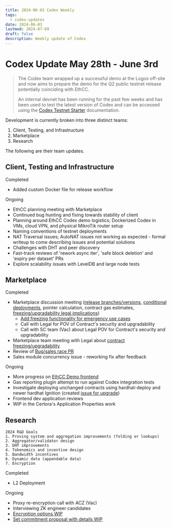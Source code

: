 ```yaml
---
title: 2024-06-03 Codex Weekly
tags:
  - codex-updates
date: 2024-06-03
lastmod: 2024-07-09
draft: false
description: Weekly update of Codex
---
```


# Codex Update May 28th - June 3rd
> The Codex team wrapped up a successful demo at the Logos off-site and now aims to prepare the demo for the Q2 public testnet release potentially coinciding with EthCC. 
> 
> An internal devnet has been running for the past few weeks and has been used to test the latest version of Codex and can be accessed using the [Codex Testnet Starter](https://github.com/codex-storage/codex-testnet-starter) documentation.

Development is currently broken into three distinct teams: 

1. Client, Testing, and Infrastructure
2. Marketplace 
3. Research

The following are their team updates.

## Client, Testing and Infrastructure
Completed
- Added custom Docker file for release workflow

Ongoing
- EthCC planning meeting with Marketplace
- Continued bug hunting and fixing towards stability of client
- Planning around EthCC Codex demo logistics; Dockerized Codex in VMs, cloud VPN, and physical MikroTik router setup
- Naming conventions of testnet deployments
- NAT Traversal issues; AutoNAT issues not working as expected - formal writeup to come describing issues and potential solutions
- Challenges with DHT and peer discovery
- Fast-track reviews of 'rework async iter', 'safe block deletion' and 'expiry per dataset' PRs
- Explore scalability issues with LevelDB and large node tests

## Marketplace
Completed
- Marketplace discussion meeting ([release branches/versions](https://github.com/codex-storage/nim-codex/issues/747), [conditional deployments](https://discord.com/channels/895609329053474826/1244983945867694123/1244993023507435604), pointer calculation, contract gas estimates, [freezing/upgradability legal implications]((https://discord.com/channels/895609329053474826/1230457525854539819/1245555994465931294)))
  - [Add freezing functionality for emergency use cases](https://github.com/codex-storage/codex-contracts-eth/issues/111)
  - Call with Legal for POV of Contract's security and upgradability
  - Call with SC team (Vac) about Legal POV for Contract's security and upgradability
- Marketplace team meeting with Legal about [contract freezing/upgradability](https://github.com/codex-storage/codex-contracts-eth/issues/111)
- Review of [Bug/sales race PR](https://github.com/codex-storage/nim-codex/pull/816/files)
- Sales module concurrency issue - reworking fix after feedback

Ongoing
- More progress on [EthCC Demo frontend](https://github.com/codex-storage/ethcc-demo)
- Gas reporting plugin attempt to run against Codex integration tests
- Investigate deploying unchanged contracts using hardhat-deploy and newer hardhat Ignition (created [issue for upgrade](https://github.com/codex-storage/codex-contracts-eth/issues/109))
- Frontend dev application reviews
- WIP in the Certora's Application Properties work

## Research
```
2024 R&D Goals
1. Proving system and aggregation improvements (folding or lookups)
2. Aggregator/validator design
3. DHT improvements
4. Tokenomics and incentive design
5. Bandwidth incentives
6. Dynamic data (appendable data)
7. Encryption
```
Completed
- L2 Deployment 

Ongoing
- Proxy re-encryption call with ACZ (Vac)
- Interviewing ZK engineer candidates
- [Encryption options WIP](https://hackmd.io/@bkomuves/rJyHMrU4A)
- [Set commitment proposal with details WIP](https://hackmd.io/@bkomuves/SJXrDIw40)